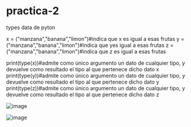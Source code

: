 # practica-2
types data de pyton


x = ("manzana","banana","limon")#indica que x es igual a esas frutas 
y = ("manzana","banana","limon")#indica que yes igual a esas frutas 
z = ("manzana","banana","limon")#indica que z es igual a esas frutas 

print(type(x))#admite como único argumento un dato de cualquier tipo, y devuelve como resultado el tipo al que pertenece dicho dato x
print(type(y))#admite como único argumento un dato de cualquier tipo, y devuelve como resultado el tipo al que pertenece dicho dato y
print(type(z))#admite como único argumento un dato de cualquier tipo, y devuelve como resultado el tipo al que pertenece dicho dato z


![image](https://github.com/user-attachments/assets/d2fc9561-4412-407e-9b2d-d8ba890f26b7)


![image](https://github.com/user-attachments/assets/9a9dcb01-4f37-43d7-a0e9-826a9d84287f)
